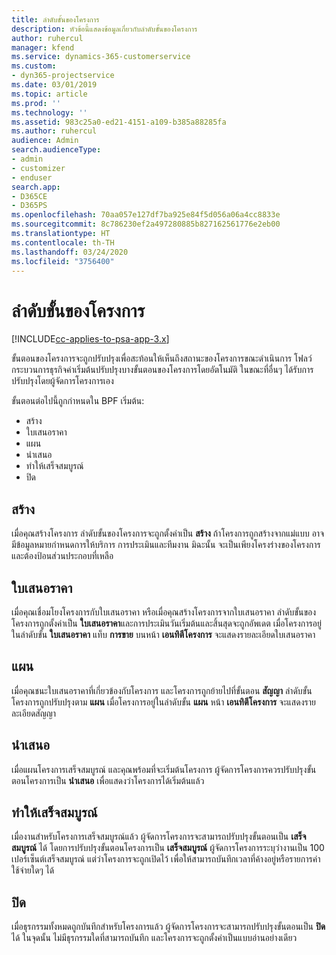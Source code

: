 ```yaml
---
title: ลำดับขั้นของโครงการ
description: หัวข้อนี้แสดงข้อมูลเกี่ยวกับลำดับขั้นของโครงการ
author: ruhercul
manager: kfend
ms.service: dynamics-365-customerservice
ms.custom:
- dyn365-projectservice
ms.date: 03/01/2019
ms.topic: article
ms.prod: ''
ms.technology: ''
ms.assetid: 983c25a0-ed21-4151-a109-b385a88285fa
ms.author: ruhercul
audience: Admin
search.audienceType:
- admin
- customizer
- enduser
search.app:
- D365CE
- D365PS
ms.openlocfilehash: 70aa057e127df7ba925e84f5d056a06a4cc8833e
ms.sourcegitcommit: 8c786230ef2a497280885b827162561776e2eb00
ms.translationtype: HT
ms.contentlocale: th-TH
ms.lasthandoff: 03/24/2020
ms.locfileid: "3756400"
---
```

# <a name="project-stages"></a>ลำดับขั้นของโครงการ 

[!INCLUDE[cc-applies-to-psa-app-3.x](../includes/cc-applies-to-psa-app-3x.md)]

ขั้นตอนของโครงการจะถูกปรับปรุงเพื่อสะท้อนให้เห็นถึงสถานะของโครงการขณะดำเนินการ โฟลว์กระบวนการธุรกิจค่าเริ่มต้นปรับปรุงบางขั้นตอนของโครงการโดยอัตโนมัติ ในขณะที่อื่นๆ ได้รับการปรับปรุงโดยผู้จัดการโครงการเอง 

ขั้นตอนต่อไปนี้ถูกกำหนดใน BPF เริ่มต้น:

- สร้าง
- ใบเสนอราคา
- แผน
- นำเสนอ
- ทำให้เสร็จสมบูรณ์
- ปิด 

## <a name="new"></a>สร้าง

เมื่อคุณสร้างโครงการ ลำดับขั้นของโครงการจะถูกตั้งค่าเป็น **สร้าง** ถ้าโครงการถูกสร้างจากแม่แบบ อาจมีข้อมูลหมายกำหนดการให้บริการ การประเมินและทีมงาน มิฉะนั้น จะเป็นเพียงโครงร่างของโครงการ และต้องป้อนส่วนประกอบที่เหลือ

## <a name="quote"></a>ใบเสนอราคา

เมื่อคุณเชื่อมโยงโครงการกับใบเสนอราคา หรือเมื่อคุณสร้างโครงการจากใบเสนอราคา ลำดับขั้นของโครงการถูกตั้งค่าเป็น **ใบเสนอราคา**และการประเมินวันเริ่มต้นและสิ้นสุดจะถูกอัพเดต เมื่อโครงการอยู่ในลำดับขั้น **ใบเสนอราคา** แท็บ **การขาย** บนหน้า **เอนทิตีโครงการ** จะแสดงรายละเอียดใบเสนอราคา

## <a name="plan"></a>แผน

เมื่อคุณชนะใบเสนอราคาที่เกี่ยวข้องกับโครงการ และโครงการถูกย้ายไปที่ขั้นตอน **สัญญา** ลำดับขั้นโครงการถูกปรับปรุงตาม **แผน** เมื่อโครงการอยู่ในลำดับขั้น **แผน** หน้า **เอนทิตีโครงการ** จะแสดงรายละเอียดสัญญา

## <a name="deliver"></a>นำเสนอ

เมื่อแผนโครงการเสร็จสมบูรณ์ และคุณพร้อมที่จะเริ่มต้นโครงการ ผู้จัดการโครงการควรปรับปรุงขั้นตอนโครงการเป็น **นำเสนอ** เพื่อแสดงว่าโครงการได้เริ่มต้นแล้ว

## <a name="complete"></a>ทำให้เสร็จสมบูรณ์ 

เมื่องานสำหรับโครงการเสร็จสมบูรณ์แล้ว ผู้จัดการโครงการจะสามารถปรับปรุงขั้นตอนเป็น **เสร็จสมบูรณ์** ได้ โดยการปรับปรุงขั้นตอนโครงการเป็น **เสร็จสมบูรณ์** ผู้จัดการโครงการระบุว่างานเป็น 100 เปอร์เซ็นต์เสร็จสมบูรณ์ แต่ว่าโครงการจะถูกเปิดไว้ เพื่อให้สามารถบันทึกเวลาที่ค้างอยู่หรือรายการค่าใช้จ่ายใดๆ ได้

## <a name="close"></a>ปิด

เมื่อธุรกรรมทั้งหมดถูกบันทึกสำหรับโครงการแล้ว ผู้จัดการโครงการจะสามารถปรับปรุงขั้นตอนเป็น **ปิด** ได้ ในจุดนั้น ไม่มีธุรกรรมใดที่สามารถบันทึก และโครงการจะถูกตั้งค่าเป็นแบบอ่านอย่างเดียว
